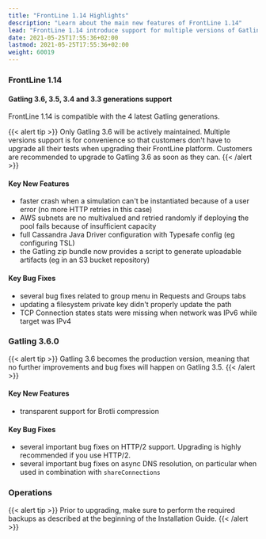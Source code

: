 ```yaml
---
title: "FrontLine 1.14 Highlights"
description: "Learn about the main new features of FrontLine 1.14"
lead: "FrontLine 1.14 introduce support for multiple versions of Gatling and performance fixes"
date: 2021-05-25T17:55:36+02:00
lastmod: 2021-05-25T17:55:36+02:00
weight: 60019
---
```


### FrontLine 1.14

#### Gatling 3.6, 3.5, 3.4 and 3.3 generations support

FrontLine 1.14 is compatible with the 4 latest Gatling generations.

{{< alert tip >}}
Only Gatling 3.6 will be actively maintained.
Multiple versions support is for convenience so that customers don't have to upgrade all their tests when upgrading their FrontLine platform.
Customers are recommended to upgrade to Gatling 3.6 as soon as they can.
{{< /alert >}}

#### Key New Features

* faster crash when a simulation can't be instantiated because of a user error (no more HTTP retries in this case)
* AWS subnets are no multivalued and retried randomly if deploying the pool fails because of insufficient capacity
* full Cassandra Java Driver configuration with Typesafe config (eg configuring TSL)
* the Gatling zip bundle now provides a script to generate uploadable artifacts (eg in an S3 bucket repository)

#### Key Bug Fixes

* several bug fixes related to group menu in Requests and Groups tabs
* updating a filesystem private key didn't properly update the path
* TCP Connection states stats were missing when network was IPv6 while target was IPv4

### Gatling 3.6.0

{{< alert tip >}}
Gatling 3.6 becomes the production version, meaning that no further improvements and bug fixes will happen on Gatling 3.5.
{{< /alert >}}

#### Key New Features

* transparent support for Brotli compression

#### Key Bug Fixes

* several important bug fixes on HTTP/2 support. Upgrading is highly recommended if you use HTTP/2.
* several important bug fixes on async DNS resolution, on particular when used in combination with `shareConnections`

### Operations

{{< alert tip >}}
Prior to upgrading, make sure to perform the required backups as described at the beginning of the Installation Guide.
{{< /alert >}}
